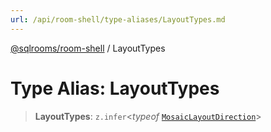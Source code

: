```yaml
---
url: /api/room-shell/type-aliases/LayoutTypes.md
---
```

[@sqlrooms/room-shell](../index.md) / LayoutTypes

# Type Alias: LayoutTypes

> **LayoutTypes**: `z.infer`<*typeof* [`MosaicLayoutDirection`](../variables/MosaicLayoutDirection.md)>
